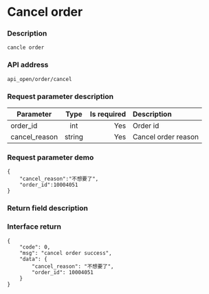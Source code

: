 # Cancel order

### Description

    cancle order

### API address

    api_open/order/cancel

### Request parameter description

| Parameter           | Type          | Is required | Description             |
| ------------------- |:-------------:| -----------:| :-----------------------|
| order_id                | int           |     Yes      |   Order id         |
| cancel_reason                | string           |     Yes      |   Cancel order reason         |


### Request parameter demo

	{
    	"cancel_reason":"不想要了",
    	"order_id":10004051
    }

### Return field description

### Interface return

	{
        "code": 0,
        "msg": "cancel order success",
        "data": {
            "cancel_reason": "不想要了",
            "order_id": 10004051
        }
    }


